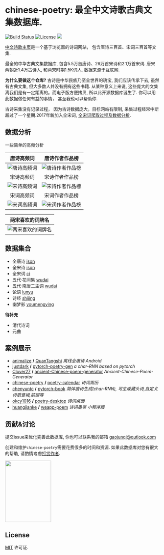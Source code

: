 # chinese-poetry: 最全中文诗歌古典文集数据库.

[![Build Status](https://travis-ci.org/chinese-poetry/chinese-poetry.svg?branch=master)](https://travis-ci.org/chinese-poetry/chinese-poetry)
[![License](http://img.shields.io/badge/license-mit-blue.svg?style=flat-square)](https://github.com/jackeyGao/chinese-poetry/blob/master/LICENSE)
[![](https://img.shields.io/github/contributors/chinese-poetry/chinese-poetry.svg)](https://github.com/chinese-poetry/chinese-poetry/graphs/contributors)

[中文诗歌主页](https://shici.store)是一个基于浏览器的诗词网站， 包含唐诗三百首、宋词三百首等文集.

最全的中华古典文集数据库, 包含5.5万首唐诗、26万首宋诗和2.1万首宋词. 唐宋两朝近1.4万古诗人, 和两宋时期1.5K词人. 数据来源于互联网. 

**为什么要做这个仓库?** 古诗是中华民族乃至全世界的瑰宝, 我们应该传承下去, 虽然有古典文集, 但大多数人并没有拥有这些书籍. 从某种意义上来说, 这些庞大的文集离我们是有一定距离的。而电子版方便拷贝, 所以此开源数据库诞生了. 你可以用此数据做任何有益的事情， 甚至我也可以帮助你.

古诗采集没有记录过程， 因为古诗数据庞大，目标网站有限制, 采集过程经常中断超过了一个星期.2017年新加入全宋词, [全宋词爬取过程及数据分析](http://jackeygao.io/words/crawl-ci.html).


## 数据分析

一些简单的高频分析

|唐诗高频词|唐诗作者作品榜|
| :---: | :---: |
| ![唐诗高频词](https://raw.githubusercontent.com/jackeygao/chinese-poetry/master/images/tang_text_topK.png "唐诗高频词")| ![唐诗作者作品榜](https://raw.githubusercontent.com/jackeygao/chinese-poetry/master/images/tang_author_topK.png "唐诗作者作品榜")|
|宋诗高频词|宋诗作者作品榜|
| ![宋诗高频词](https://raw.githubusercontent.com/jackeygao/chinese-poetry/master/images/song_text_topK.png "宋诗高频词" )| ![宋诗作者作品榜](https://raw.githubusercontent.com/jackeygao/chinese-poetry/master/images/song_author_topK.png "宋诗作者作品榜")|
|宋词高频词|宋词作者作品榜|
| ![宋词高频词](https://raw.githubusercontent.com/jackeygao/chinese-poetry/master/images/ci_words_topK.png "宋词高频词")  |![宋词作者作品榜](https://raw.githubusercontent.com/jackeygao/chinese-poetry/master/images/ci_author_topK.png "宋词作者作品榜") |

|两宋喜欢的词牌名|
| :---: |
|![两宋喜欢的词牌名](https://raw.githubusercontent.com/jackeygao/chinese-poetry/master/images/ci_rhythmic_topK.png)|

## 数据集合

- 全唐诗 [json](https://github.com/chinese-poetry/chinese-poetry/tree/master/wudai)
- 全宋诗 [json](https://github.com/chinese-poetry/chinese-poetry/tree/master/json)
- 全宋词 [ci](https://github.com/chinese-poetry/chinese-poetry/tree/master/ci)
- 五代·花间集 [wudai](https://github.com/chinese-poetry/chinese-poetry/tree/master/wudai/%E8%8A%B1%E9%97%B4%E9%9B%86)
- 五代·南唐二主词 [wudai](https://github.com/chinese-poetry/chinese-poetry/tree/master/wudai/%E5%8D%97%E5%94%90%E4%BA%8C%E4%B8%BB%E8%AF%8D)
- 论语 [lunyu](https://github.com/chinese-poetry/chinese-poetry/tree/master/lunyu)
- 诗经 [shijing](https://github.com/chinese-poetry/chinese-poetry/tree/master/shijing)
- 幽梦影 [youmengying](https://github.com/chinese-poetry/chinese-poetry/tree/master/youmengying)

**待补充**

- 清代诗词 
- 元曲

## 案例展示

- [animalize](https://github.com/animalize) **/** [QuanTangshi](https://github.com/animalize/QuanTangshi)  *离线全唐诗 Android*
- [justdark](https://github.com/justdark) **/** [pytorch-poetry-gen](https://github.com/justdark/pytorch-poetry-gen)  *a char-RNN based on pytorch*
- [Clover27](https://github.com/Clover27) **/** [ancient-Chinese-poem-generator](https://github.com/Clover27/ancient-Chinese-poem-generator)  *Ancient-Chinese-Poem-Generator*
- [chinese-poetry](https://github.com/chinese-poetry) **/** [poetry-calendar](http://shici.store/poetry-calendar/)  *诗词周历*
- [chenyuntc](https://github.com/chenyuntc) **/** [pytorch-book](https://github.com/chenyuntc/pytorch-book/blob/master/chapter9-神经网络写诗(CharRNN)/) *简体唐诗生成(char-RNN), 可生成藏头诗,自定义诗歌意境,前缀等*
- [okcy1016](https://github.com/okcy1016) **/** [poetry-desktop](https://github.com/okcy1016/poetry-desktop/) *诗词桌面*
- [huangjianke](https://github.com/huangjianke) **/** [weapp-poem](https://github.com/huangjianke/weapp-poem/) *诗词墨客 小程序版*


## 贡献&讨论

提交issue来优化完善此数据库, 你也可以联系我的邮箱 gaojunqi@outlook.com

创建和维护`chinese-poetry`需要花费很多的时间和资源. 如果此数据库对您有很大的帮助, 请酌情考虑[打赏作者](https://jackeygao.io/donation.html).

<img src="https://raw.githubusercontent.com/chinese-poetry/chinese-poetry/master/images/WechatIMG1.jpeg" width="150" height="200" />


## License

[MIT](https://github.com/chinese-poetry/chinese-poetry/blob/master/LICENSE) 许可证. 

